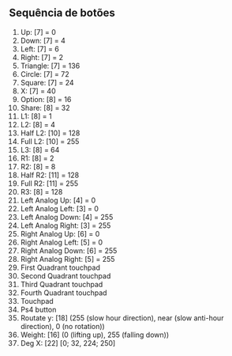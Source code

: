 ## Sequência de botões

1. Up: [7] = 0
2. Down: [7] = 4
3. Left: [7] = 6
4. Right: [7] = 2
5. Triangle: [7] = 136
6. Circle: [7] = 72
7. Square: [7] = 24
8. X: [7] = 40
9. Option: [8] = 16
10. Share: [8] = 32
11. L1: [8] = 1
12. L2: [8] = 4
13. Half L2: [10] = 128
14. Full L2: [10] = 255
15. L3: [8] = 64
16. R1: [8] = 2
17. R2: [8] = 8
18. Half R2: [11] = 128
19. Full R2: [11] = 255
20. R3: [8] = 128
21. Left Analog Up: [4] = 0
22. Left Analog Left: [3] = 0
23. Left Analog Down: [4] = 255
24. Left Analog Right: [3] = 255
25. Right Analog Up: [6] = 0
26. Right Analog Left: [5] = 0
27. Right Analog Down: [6] = 255
28. Right Analog Right: [5] = 255
29. First Quadrant touchpad
30. Second Quadrant touchpad
31. Third Quadrant touchpad
32. Fourth Quadrant touchpad
33. Touchpad
34. Ps4 button
35. Routate y: [18] (255 (slow hour direction), near (slow anti-hour direction), 0 (no rotation))
36. Weight: [16] (0 (lifting up), 255 (falling down))
37. Deg X: [22] [0; 32, 224; 250]
